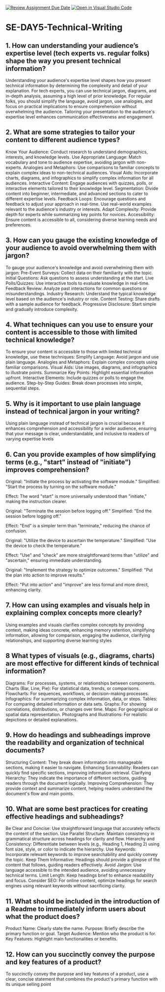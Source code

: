 [![Review Assignment Due Date](https://classroom.github.com/assets/deadline-readme-button-22041afd0340ce965d47ae6ef1cefeee28c7c493a6346c4f15d667ab976d596c.svg)](https://classroom.github.com/a/zsAR-pyY)
[![Open in Visual Studio Code](https://classroom.github.com/assets/open-in-vscode-2e0aaae1b6195c2367325f4f02e2d04e9abb55f0b24a779b69b11b9e10269abc.svg)](https://classroom.github.com/online_ide?assignment_repo_id=18458978&assignment_repo_type=AssignmentRepo)
# SE-DAY5-Technical-Writing
## 1. How can understanding your audience’s expertise level (tech experts vs. regular folks) shape the way you present technical information?
Understanding your audience's expertise level shapes how you present technical information by determining the complexity and detail of your explanation. For tech experts, you can use technical jargon, diagrams, and in-depth analysis, assuming a high level of prior knowledge. For regular folks, you should simplify the language, avoid jargon, use analogies, and focus on practical implications to ensure comprehension without overwhelming the audience. Tailoring your presentation to the audience's expertise level enhances communication effectiveness and engagement.
## 2. What are some strategies to tailor your content to different audience types?
Know Your Audience: Conduct research to understand demographics, interests, and knowledge levels.
Use Appropriate Language: Match vocabulary and tone to audience expertise, avoiding jargon with non-experts.
Analogies and Metaphors: Use comparisons to familiar concepts to explain complex ideas to non-technical audiences.
Visual Aids: Incorporate charts, diagrams, and infographics to simplify complex information for all audiences.
Interactive Content: Engage audiences with quizzes, polls, or interactive elements tailored to their knowledge level.
Segmentation: Divide content into beginner, intermediate, and advanced sections to cater to different expertise levels.
Feedback Loops: Encourage questions and feedback to adjust your approach in real-time.
 Use real-world examples relevant to the audience's industry or interests.
Adapt Complexity: Provide depth for experts while summarizing key points for novices.
Accessibility: Ensure content is accessible to all, considering diverse learning needs and preferences.
## 3. How can you gauge the existing knowledge of your audience to avoid overwhelming them with jargon?
To gauge your audience's knowledge and avoid overwhelming them with jargon:
Pre-Event Surveys: Collect data on their familiarity with the topic.
Initial Questions: Ask questions to assess understanding at the start.
Live Polls/Quizzes: Use interactive tools to evaluate knowledge in real-time.
Feedback Review: Analyze past interactions for common questions or misunderstandings.
Industry Research: Understand the typical knowledge level based on the audience's industry or role.
Content Testing: Share drafts with a sample audience for feedback.
Progressive Disclosure: Start simple and gradually introduce complexity.
## 4. What techniques can you use to ensure your content is accessible to those with limited technical knowledge?
To ensure your content is accessible to those with limited technical knowledge, use these techniques:
Simplify Language: Avoid jargon and use plain language.
Analogies and Metaphors: Explain complex concepts using familiar comparisons.
Visual Aids: Use images, diagrams, and infographics to illustrate points.
Summarize Key Points: Highlight essential information upfront.
Interactive Elements: Include quizzes or polls to engage the audience.
Step-by-Step Guides: Break down processes into simple, sequential steps.
## 5. Why is it important to use plain language instead of technical jargon in your writing?
Using plain language instead of technical jargon is crucial because it enhances comprehension and accessibility for a wider audience, ensuring that your message is clear, understandable, and inclusive to readers of varying expertise levels
## 6. Can you provide examples of how simplifying terms (e.g., "start" instead of "initiate") improves comprehension?
Original: "Initiate the process by activating the software module." Simplified: "Start the process by turning on the software module."

Effect: The word "start" is more universally understood than "initiate," making the instruction clearer.

Original: "Terminate the session before logging off." Simplified: "End the session before logging off."

Effect: "End" is a simpler term than "terminate," reducing the chance of confusion.

Original: "Utilize the device to ascertain the temperature." Simplified: "Use the device to check the temperature."

Effect: "Use" and "check" are more straightforward terms than "utilize" and "ascertain," ensuring immediate understanding.

Original: "Implement the strategy to optimize outcomes." Simplified: "Put the plan into action to improve results."

Effect: "Put into action" and "improve" are less formal and more direct, enhancing clarity.
## 7. How can using examples and visuals help in explaining complex concepts more clearly?
Using examples and visuals clarifies complex concepts by providing context, making ideas concrete, enhancing memory retention, simplifying information, allowing for comparison, engaging the audience, clarifying relationships, and supporting diverse learning styles
## 8 What types of visuals (e.g., diagrams, charts) are most effective for different kinds of technical information?
Diagrams: For processes, systems, or relationships between components.
Charts (Bar, Line, Pie): For statistical data, trends, or comparisons.
Flowcharts: For sequences, workflows, or decision-making processes.
Infographics: For summarizing complex information, data, or steps.
Tables: For comparing detailed information or data sets.
Graphs: For showing correlations, distributions, or changes over time.
Maps: For geographical or spatial data representation.
Photographs and Illustrations: For realistic depictions or detailed explanations.
## 9. How do headings and subheadings improve the readability and organization of technical documents?
Structuring Content: They break down information into manageable sections, making it easier to navigate.
Enhancing Scannability: Readers can quickly find specific sections, improving information retrieval.
Clarifying Hierarchy: They indicate the importance of different sections, guiding readers through the document logically.
Improving Comprehension: They provide context and summarize content, helping readers understand the document's flow and main points.
## 10. What are some best practices for creating effective headings and subheadings?
Be Clear and Concise: Use straightforward language that accurately reflects the content of the section.
Use Parallel Structure: Maintain consistency in grammatical structure across headings for clarity and flow.
Hierarchy and Consistency: Differentiate between levels (e.g., Heading 1, Heading 2) using font size, style, or color to indicate the hierarchy.
Use Keywords: Incorporate relevant keywords to improve searchability and quickly convey the topic.
Keep Them Informative: Headings should provide a glimpse of the content that follows, guiding readers effectively.
Avoid Jargon: Use language accessible to the intended audience, avoiding unnecessary technical terms.
Limit Length: Keep headings brief to enhance readability and focus.
Consider SEO: For online content, optimize headings for search engines using relevant keywords without sacrificing clarity.
## 11. What should be included in the introduction of a Readme to immediately inform users about what the product does?
Product Name: Clearly state the name.
Purpose: Briefly describe the primary function or goal.
Target Audience: Mention who the product is for.
Key Features: Highlight main functionalities or benefits.
## 12. How can you succinctly convey the purpose and key features of a product?
To succinctly convey the purpose and key features of a product, use a clear, concise statement that combines the product's primary function with its unique selling point
